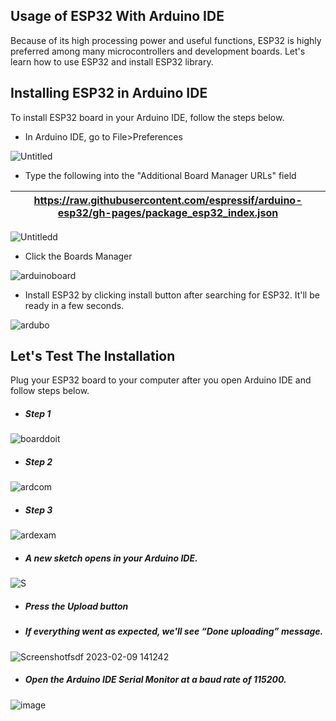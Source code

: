 ## Usage of ESP32 With Arduino IDE
Because of its high processing power and useful functions, ESP32 is highly preferred among many microcontrollers and development boards. Let's learn how to use ESP32 and install ESP32 library.

## Installing ESP32 in Arduino IDE
To install ESP32 board in your Arduino IDE, follow the steps below.

- In Arduino IDE, go to File>Preferences

![Untitled](https://user-images.githubusercontent.com/112697142/208438239-c10e7e7a-a204-4795-9554-55dcad767a35.png)

- Type the following into the "Additional Board Manager URLs" field

 | https://raw.githubusercontent.com/espressif/arduino-esp32/gh-pages/package_esp32_index.json |
 | ------------------------------------------------------------------------------------------- |

 
![Untitledd](https://user-images.githubusercontent.com/112697142/208445667-963ec70d-b191-49ed-a9c4-1906bcc809f1.png)

- Click the Boards Manager

![arduinoboard](https://user-images.githubusercontent.com/112697142/209644042-b65e3e12-ae33-4756-a7eb-a47da9d6af19.png)

- Install ESP32 by clicking install button after searching for ESP32. It'll be ready in a few seconds.

![ardubo](https://user-images.githubusercontent.com/112697142/209644481-aad29edf-534c-41ae-ba10-a866addfa134.png)

## Let's Test The Installation
Plug your ESP32 board to your computer after you open Arduino IDE and follow steps below.
- ##### Step 1

![boarddoit](https://user-images.githubusercontent.com/112697142/209684706-a95c8eb0-d572-4b0c-b486-d9ba45b4d016.png)

- ##### Step 2

![ardcom](https://user-images.githubusercontent.com/112697142/209685031-93f13f3e-6c41-4cdd-b51b-ad0d41279489.png)

- ##### Step 3

![ardexam](https://user-images.githubusercontent.com/112697142/209685993-18cf4e36-fae3-4b21-a506-23f1f86ed91e.png)

- ##### A new sketch opens in your Arduino IDE.

![S](https://user-images.githubusercontent.com/112697142/217796920-13df56dd-abad-439b-81a8-66ad97f4d7b0.png)

- ##### Press the Upload button
- ##### If everything went as expected, we'll see “Done uploading” message.

![Screenshotfsdf 2023-02-09 141242](https://user-images.githubusercontent.com/112697142/217797281-2c65781a-b6c8-404d-bdd6-965a6a3c6ab4.png)

- ##### Open the Arduino IDE Serial Monitor at a baud rate of 115200.

![image](https://user-images.githubusercontent.com/112697142/217797641-1f3f525a-6821-4857-b283-694af1301d79.png)

